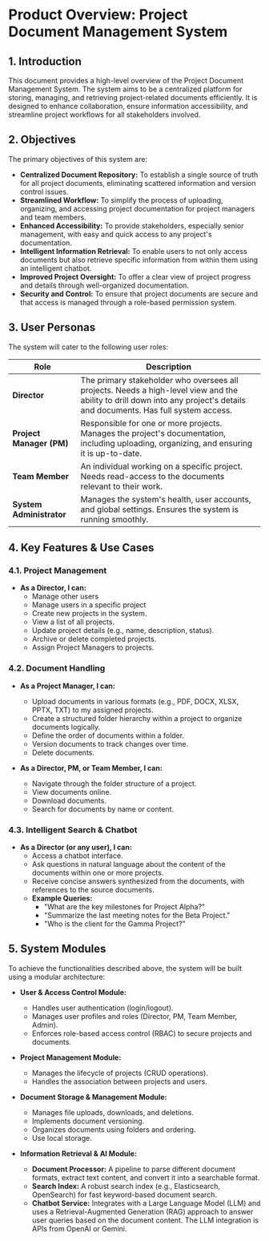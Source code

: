 # Product Overview: Project Document Management System

## 1. Introduction

This document provides a high-level overview of the Project Document Management System. The system aims to be a centralized platform for storing, managing, and retrieving project-related documents efficiently. It is designed to enhance collaboration, ensure information accessibility, and streamline project workflows for all stakeholders involved.

## 2. Objectives

The primary objectives of this system are:

- **Centralized Document Repository:** To establish a single source of truth for all project documents, eliminating scattered information and version control issues.
- **Streamlined Workflow:** To simplify the process of uploading, organizing, and accessing project documentation for project managers and team members.
- **Enhanced Accessibility:** To provide stakeholders, especially senior management, with easy and quick access to any project's documentation.
- **Intelligent Information Retrieval:** To enable users to not only access documents but also retrieve specific information from within them using an intelligent chatbot.
- **Improved Project Oversight:** To offer a clear view of project progress and details through well-organized documentation.
- **Security and Control:** To ensure that project documents are secure and that access is managed through a role-based permission system.

## 3. User Personas

The system will cater to the following user roles:

| Role              | Description                                                                                                                              |
| ----------------- | ---------------------------------------------------------------------------------------------------------------------------------------- |
| **Director**      | The primary stakeholder who oversees all projects. Needs a high-level view and the ability to drill down into any project's details and documents. Has full system access. |
| **Project Manager (PM)** | Responsible for one or more projects. Manages the project's documentation, including uploading, organizing, and ensuring it is up-to-date. |
| **Team Member**   | An individual working on a specific project. Needs read-access to the documents relevant to their work.                            |
| **System Administrator** | Manages the system's health, user accounts, and global settings. Ensures the system is running smoothly.                      |

## 4. Key Features & Use Cases

### 4.1. Project Management

- **As a Director, I can:**
    - Manage other users
    - Manage users in a specific project
    - Create new projects in the system.
    - View a list of all projects.
    - Update project details (e.g., name, description, status).
    - Archive or delete completed projects.
    - Assign Project Managers to projects.

### 4.2. Document Handling

- **As a Project Manager, I can:**
    - Upload documents in various formats (e.g., PDF, DOCX, XLSX, PPTX, TXT) to my assigned projects.
    - Create a structured folder hierarchy within a project to organize documents logically.
    - Define the order of documents within a folder.
    - Version documents to track changes over time.
    - Delete documents.

- **As a Director, PM, or Team Member, I can:**
    - Navigate through the folder structure of a project.
    - View documents online.
    - Download documents.
    - Search for documents by name or content.

### 4.3. Intelligent Search & Chatbot

- **As a Director (or any user), I can:**
    - Access a chatbot interface.
    - Ask questions in natural language about the content of the documents within one or more projects.
    - Receive concise answers synthesized from the documents, with references to the source documents.
    - **Example Queries:**
        - "What are the key milestones for Project Alpha?"
        - "Summarize the last meeting notes for the Beta Project."
        - "Who is the client for the Gamma Project?"

## 5. System Modules

To achieve the functionalities described above, the system will be built using a modular architecture:

- **User & Access Control Module:**
    - Handles user authentication (login/logout).
    - Manages user profiles and roles (Director, PM, Team Member, Admin).
    - Enforces role-based access control (RBAC) to secure projects and documents.

- **Project Management Module:**
    - Manages the lifecycle of projects (CRUD operations).
    - Handles the association between projects and users.

- **Document Storage & Management Module:**
    - Manages file uploads, downloads, and deletions.
    - Implements document versioning.
    - Organizes documents using folders and ordering.
    - Use local storage.

- **Information Retrieval & AI Module:**
    - **Document Processor:** A pipeline to parse different document formats, extract text content, and convert it into a searchable format.
    - **Search Index:** A robust search index (e.g., Elasticsearch, OpenSearch) for fast keyword-based document search.
    - **Chatbot Service:** Integrates with a Large Language Model (LLM) and uses a Retrieval-Augmented Generation (RAG) approach to answer user queries based on the document content. The LLM integration is APIs from OpenAI or Gemini.